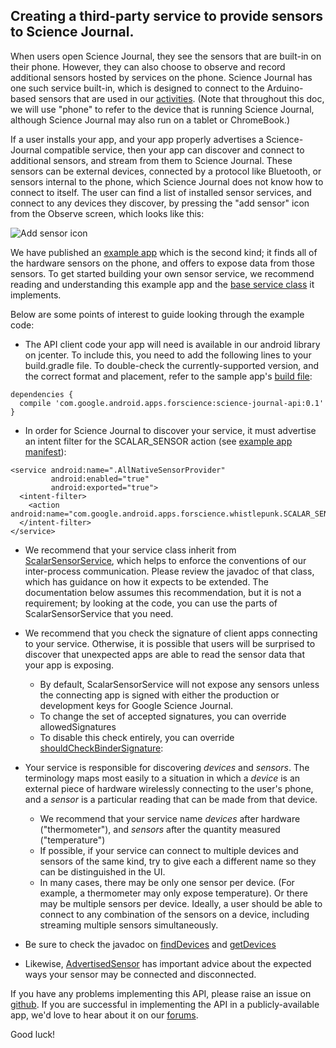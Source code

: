 ## Creating a third-party service to provide sensors to Science Journal.

When users open Science Journal, they see the sensors that are built-in on their
phone.  However, they can also choose to observe and record additional sensors
hosted by services on the phone.  Science Journal has one such service
built-in, which is designed to connect to the Arduino-based sensors that are
used in our [activities](https://makingscience.withgoogle.com/science-journal/activities/activity-connecting-external-sensors).  (Note that throughout this
doc, we will use "phone" to refer to the device that is running Science
Journal, although Science Journal may also run on a tablet or ChromeBook.)

If a user installs your app, and your app properly advertises a Science-Journal
compatible service, then your app can discover and connect to additional
sensors, and stream from them to Science Journal.  These sensors can be
external devices, connected by a protocol like Bluetooth, or sensors internal
to the phone, which Science Journal does not know how
to connect to itself.  The user can find a list of installed sensor services,
and connect to any devices they discover, by pressing the "add sensor" icon
from the Observe screen, which looks like this:

![Add sensor icon](https://raw.githubusercontent.com/google/science-journal/master/api/ScienceJournalApi/docs/add_sensor.png)

We have published an
[example app](https://github.com/google/science-journal/tree/master/ScalarApiSampleApp)
which is the second kind; it finds all of the hardware sensors on the phone,
and offers to expose data from those sensors.
To get started building your own sensor service, we recommend reading and
understanding this example app and the
[base service class](https://github.com/google/science-journal/blob/master/api/ScienceJournalApi/src/main/java/com/google/android/apps/forscience/whistlepunk/api/scalarinput/ScalarSensorService.java)
it implements.

Below are some points of interest to guide looking through the example code:

- The API client code your app will need is available in our android library on
jcenter.  To include this, you need to add the following lines to your
build.gradle file.  To double-check the currently-supported version, and the
correct format and placement, refer to the sample app's
[build file](https://github.com/google/science-journal/blob/master/ScalarApiSampleApp/app/build.gradle):

```
dependencies {
  compile 'com.google.android.apps.forscience:science-journal-api:0.1'
}
```

- In order for Science Journal to discover your service, it must advertise an
intent filter for the SCALAR_SENSOR action (see
[example app manifest](https://github.com/google/science-journal/blob/master/ScalarApiSampleApp/app/src/main/AndroidManifest.xml)):

```
<service android:name=".AllNativeSensorProvider"
         android:enabled="true"
         android:exported="true">
  <intent-filter>
    <action android:name="com.google.android.apps.forscience.whistlepunk.SCALAR_SENSOR"/>
  </intent-filter>
</service>
```

- We recommend that your service class inherit from
[ScalarSensorService](https://github.com/google/science-journal/blob/master/api/ScienceJournalApi/src/main/java/com/google/android/apps/forscience/whistlepunk/api/scalarinput/ScalarSensorService.java),
which helps to enforce the conventions of our inter-process communication.
Please review the javadoc of that class, which has guidance on how it expects
to be extended. The documentation below assumes this recommendation, but it is
not a requirement; by looking at the code, you can use the parts of
ScalarSensorService that you need.

- We recommend that you check the signature of client apps connecting to your
service.  Otherwise, it is possible that users will be surprised to discover
that unexpected apps are able to read the sensor data that your app is exposing.
  - By default, ScalarSensorService will not expose any sensors unless the
    connecting app is signed with either the production or development keys for
    Google Science Journal.
  - To change the set of accepted signatures, you can override allowedSignatures
  - To disable this check entirely, you can override
    [shouldCheckBinderSignature](https://github.com/google/science-journal/blob/master/ScalarApiSampleApp/app/src/main/AndroidManifest.xml):

- Your service is responsible for discovering _devices_ and _sensors_.  The
  terminology maps most easily to a situation in which a _device_ is an
  external piece of hardware wirelessly connecting to the user's phone, and a
  _sensor_ is a particular reading that can be made from that device.
  - We recommend that your service name _devices_ after hardware
    ("thermometer"), and _sensors_ after the quantity measured ("temperature")
  - If possible, if your service can connect to multiple devices and sensors
    of the same kind, try to give each a different name so they can be
    distinguished in the UI.
  - In many cases, there may be only one sensor per device.  (For example, a
    thermometer may only expose temperature).  Or there may be multiple
    sensors per device.  Ideally, a user should be able to connect to any
    combination of the sensors on a device, including streaming multiple
    sensors simultaneously.

- Be sure to check the javadoc on
  [findDevices](https://github.com/google/science-journal/blob/master/api/ScienceJournalApi/src/main/java/com/google/android/apps/forscience/whistlepunk/api/scalarinput/ScalarSensorService.java#L68) and
  [getDevices](https://github.com/google/science-journal/blob/master/api/ScienceJournalApi/src/main/java/com/google/android/apps/forscience/whistlepunk/api/scalarinput/ScalarSensorService.java#L81)

- Likewise,
  [AdvertisedSensor](https://github.com/google/science-journal/blob/master/api/ScienceJournalApi/src/main/java/com/google/android/apps/forscience/whistlepunk/api/scalarinput/AdvertisedSensor.java)
  has important advice about the expected ways your sensor may be connected and
  disconnected.

If you have any problems implementing this API, please raise an issue on
[github](https://github.com/google/science-journal/issues).  If you are
successful in implementing the API in a publicly-available app, we'd love to
hear about it on our
[forums](https://productforums.google.com/forum/#!forum/sciencejournal).

Good luck!